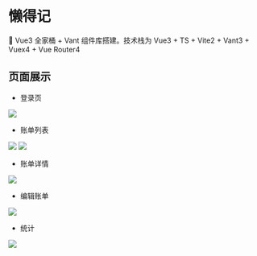 # 懒得记

🎉 Vue3 全家桶 + Vant 组件库搭建。技术栈为 Vue3 + TS + Vite2 + Vant3 + Vuex4 + Vue Router4

## 页面展示

- 登录页

![](./snapshot/login.png)

- 账单列表

![](./snapshot/bills.png)
![](./snapshot/bills-date.png)

- 账单详情

![](./snapshot/details.png)

- 编辑账单

![](./snapshot/edit.png)

- 统计

![](./snapshot/stats.png)
